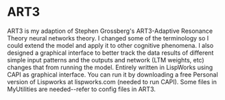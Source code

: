 # ART3
ART3 is my adaption of Stephen Grossberg's ART3-Adaptive Resonance Theory neural networks theory. I changed some of the terminology so I could extend the model and apply it to other cognitive phenomena.  I also designed a graphical interface to better track the data results of different simple input patterns and the outputs and network (LTM weights, etc) changes that from running the model.
Entirely written in LispWorks using CAPI as graphical interface. You can run it by downloading a free Personal version of Lispworks at lispworks.com (needed to run CAPI). Some files in MyUtilities are needed--refer to config files in ART3.


